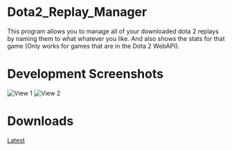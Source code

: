 Dota2_Replay_Manager
====================
This program allows you to manage all of your downloaded dota 2 replays by naming them to what whatever you like.
And also shows the stats for that game (Only works for games that are in the Dota 2 WebAPI).

Development Screenshots
=======================
![View 1](http://objects.dreamhost.com/computerfr33k/replay-manager-table.png)
![View 2](http://objects.dreamhost.com/computerfr33k/replay-manager-match-details.png)

Downloads
=========
[Latest](http://mc.tt/7cCYykFdg7l)